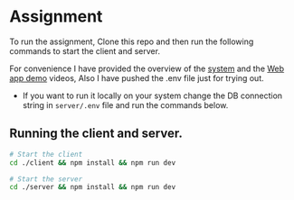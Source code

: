 # Assignment

To run the assignment, Clone this repo and then run the following commands to start the client and server.

For convenience I have provided the overview of the [system](https://github.com/priyanshu-bharti/BlockchainAssignment/blob/master/App%20Overview.mp4) and the [Web app demo](https://github.com/priyanshu-bharti/BlockchainAssignment/blob/master/App%20Overview.mp4) videos, Also I have pushed the .env file just for trying out.

- If you want to run it locally on your system change the DB connection string in `server/.env` file and run the commands below.

## Running the client and server.

```sh
# Start the client
cd ./client && npm install && npm run dev

# Start the server
cd ./server && npm install && npm run dev

```
